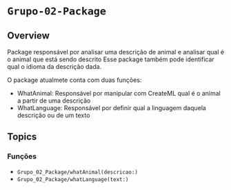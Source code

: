 # ``Grupo-02-Package``

## Overview

Package responsável por analisar uma descrição de animal e analisar qual é o animal que está sendo descrito
Esse package também pode identificar qual o idioma da descrição dada.

O package atualmete conta com duas funções:
- WhatAnimal: Responsável por manipular com CreateML qual é o animal a partir de uma descrição
- WhatLanguage: Responsável por definir qual a linguagem daquela descrição ou de um texto

## Topics

### Funções

- ``Grupo_02_Package/whatAnimal(descricao:)``
- ``Grupo_02_Package/whatLanguage(text:)``


